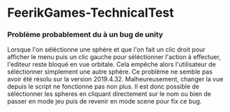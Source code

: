 # FeerikGames-TechnicalTest

### Problème probablement du à un bug de unity <br/>
Lorsque l'on séléctionne une sphère et que l'on fait un clic droit pour afficher le menu puis un clic gauche pour séléctionner l'action à effectuer, l'editeur reste bloqué en vue orbitale. Cela empêche alors l'utilisateur de séléctionner simplement une autre sphère. Ce problème ne semble pas avoir été résolu sur la version 2019.4.32. Malheureusement, changer la vue depuis le script ne fonctionne pas non plus. Il est donc possible de séléctionner les spheres en cliquant directement sur le nom ou bien de passer en mode jeu puis de revenir en mode scene pour fix ce bug.
